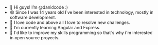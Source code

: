 ### 
- 👋 Hi guys! I’m @danidcode :)
- 😄 Since I was 14 years old I´ve been interested in technology, mostly in software development.
- 🔭 I love code and above all I love to resolve new challenges.
- 🌱 I’m currently learning Angular and Express.
- 👯 I´d like to improve my skills programming so that´s why i´m interested in open source proyects.


